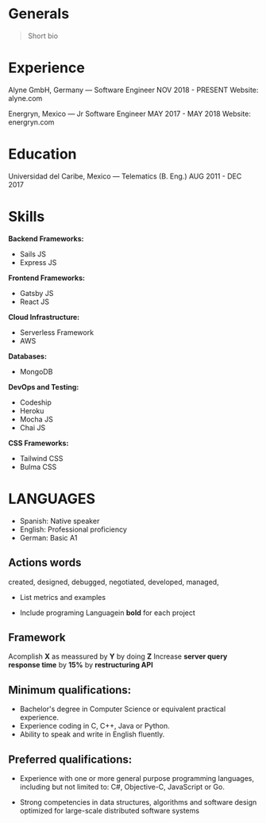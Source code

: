 # Generals

> Short bio

# Experience

Alyne GmbH, Germany — Software Engineer
NOV 2018 - PRESENT Website: alyne.com

Energryn, Mexico — Jr Software Engineer
MAY 2017 - MAY 2018 Website: energryn.com

# Education

Universidad del Caribe, Mexico — Telematics (B. Eng.)
AUG 2011 - DEC 2017

# Skills

**Backend Frameworks:**

- Sails JS
- Express JS

**Frontend Frameworks:**

- Gatsby JS
- React JS

**Cloud Infrastructure:**

- Serverless Framework
- AWS

**Databases:**

- MongoDB

**DevOps and Testing:**

- Codeship
- Heroku
- Mocha JS
- Chai JS

**CSS Frameworks:**

- Tailwind CSS
- Bulma CSS

# LANGUAGES

- Spanish: Native speaker
- English: Professional proficiency
- German: Basic A1

## Actions words

created, designed, debugged, negotiated, developed, managed,

- List metrics and examples

- Include programing Languagein **bold** for each project

## Framework

Acomplish **X** as meassured by **Y** by doing **Z**
Increase **server query response time** by **15%** by **restructuring API**

## Minimum qualifications:

- Bachelor's degree in Computer Science or equivalent practical experience.
- Experience coding in C, C++, Java or Python.
- Ability to speak and write in English fluently.

## Preferred qualifications:

- Experience with one or more general purpose programming languages, including but not limited to: C#, Objective-C, JavaScript or Go.

- Strong competencies in data structures, algorithms and software design optimized for large-scale distributed software systems

